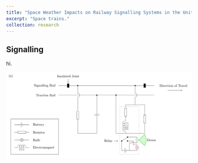 ```yaml
---
title: "Space Weather Impacts on Railway Signalling Systems in the United Kingdom"
excerpt: "Space trains."
collection: research
---
```


## Signalling

hi.

<img src="/images/1a. green-1.jpg">
